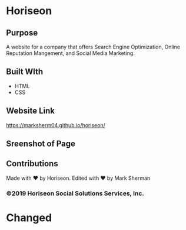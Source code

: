 # Horiseon

## Purpose
A website for a company that offers Search Engine Optimization, Online Reputation Mangement, and Social Media Marketing.

## Built WIth
* HTML
* CSS

## Website Link
https://marksherm04.github.io/horiseon/

## Sreenshot of Page


## Contributions
Made with ❤ by Horiseon. Edited with ❤️ by Mark Sherman

### ©️2019 Horiseon Social Solutions Services, Inc.


# Changed <title> from “title” to “Horiseon” for SEO

# Changed <div> in <header> to <nav class=> and <div> to <nav> which enclosed the <ul>

# Updated style.css to reflect these changed from <div> to <nav> for the <header>
